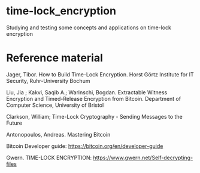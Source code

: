 # time-lock_encryption
Studying and testing some concepts and applications on time-lock encryption

# Reference material
Jager, Tibor. How to Build Time-Lock Encryption. Horst Görtz Institute for IT Security, Ruhr-University Bochum

Liu, Jia ; Kakvi, Saqib A.; Warinschi, Bogdan. Extractable Witness Encryption and Timed-Release Encryption from Bitcoin. Department of Computer Science, University of Bristol

Clarkson, William; Time-Lock Cryptography - Sending Messages to the Future

Antonopoulos, Andreas. Mastering Bitcoin

Bitcoin Developer guide: https://bitcoin.org/en/developer-guide

Gwern. TIME-LOCK ENCRYPTION: https://www.gwern.net/Self-decrypting-files
